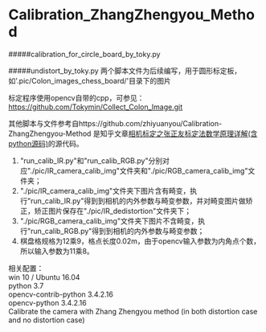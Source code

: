 # Calibration_ZhangZhengyou_Method

#####calibration_for_circle_board_by_toky.py

#####undistort_by_toky.py
两个脚本文件为后续编写，用于圆形标定板，如'.pic/Colon_images_chess_board/'目录下的图片

标定程序使用opencv自带的cpp，可参见：https://github.com/Tokymin/Collect_Colon_Image.git

其他脚本与文件参考自https://github.com/zhiyuanyou/Calibration-ZhangZhengyou-Method
是知乎文章[相机标定之张正友标定法数学原理详解(含python源码)](https://zhuanlan.zhihu.com/p/94244568)的源代码。
1. "run_calib_IR.py"和"run_calib_RGB.py"分别对应"./pic/IR_camera_calib_img"文件夹和"./pic/RGB_camera_calib_img"文件夹；
2. "./pic/IR_camera_calib_img"文件夹下图片含有畸变，执行"run_calib_IR.py"得到到相机的内外参数与畸变参数，并对畸变图片做矫正，矫正图片保存在"./pic/IR_dedistortion"文件夹下；
3. "./pic/RGB_camera_calib_img"文件夹下图片不含畸变，执行"run_calib_RGB.py"得到到相机的内外参数与畸变参数；
4. 棋盘格规格为12乘9，格点长度0.02m，由于opencv输入参数为内角点个数，所以输入参数为11乘8。

  相关配置：   
  win 10 / Ubuntu 16.04    
  python 3.7    
  opencv-contrib-python 3.4.2.16    
  opencv-python 3.4.2.16    
Calibrate the camera with Zhang Zhengyou method (in both distortion case and no distortion case)
